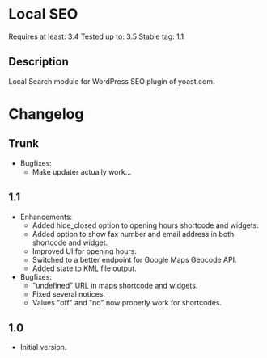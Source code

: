 Local SEO
=========
Requires at least: 3.4
Tested up to: 3.5
Stable tag: 1.1

Description
-----------

Local Search module for WordPress SEO plugin of yoast.com.

Changelog
=========

Trunk
-----
* Bugfixes:
    * Make updater actually work...

1.1
---
* Enhancements:
    * Added hide_closed option to opening hours shortcode and widgets.
    * Added option to show fax number and email address in both shortcode and widget.
    * Improved UI for opening hours.
    * Switched to a better endpoint for Google Maps Geocode API.
    * Added state to KML file output.
* Bugfixes:
    * "undefined" URL in maps shortcode and widgets.
    * Fixed several notices.
    * Values "off" and "no" now properly work for shortcodes.

1.0
---
* Initial version.

